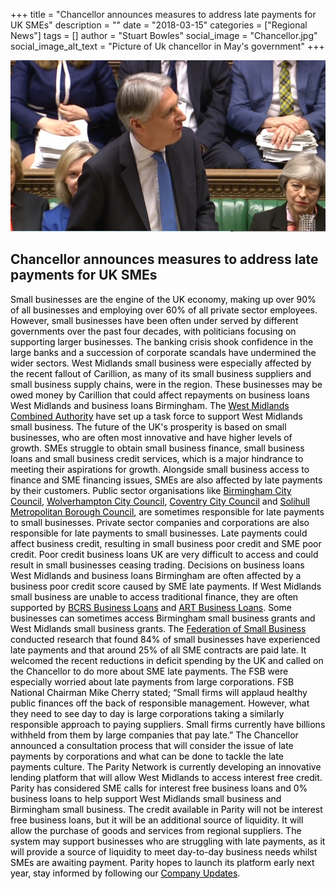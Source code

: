 +++
title = "Chancellor announces measures to address late payments for UK SMEs"
description = ""
date = "2018-03-15"
categories = ["Regional News"]
tags = []
author = "Stuart Bowles"
social_image = "Chancellor.jpg"
social_image_alt_text = "Picture of Uk chancellor in May's government"
+++

![Picture of Uk chancellor in May's government](Chancellor.jpg)

## Chancellor announces measures to address late payments for UK SMEs


<span style="color: #000000;">Small businesses are the engine of the UK economy, making up over 90% of all businesses and employing over 60% of all private sector employees. However, small businesses have been often under served by different governments over the past four decades, with politicians focusing on supporting larger businesses. The banking crisis shook confidence in the large banks and a succession of corporate scandals have undermined the wider sectors. West Midlands small business were especially affected by the recent fallout of Carillion, as many of its small business suppliers and small business supply chains, were in the region.  These businesses may be owed money by Carillion that could affect repayments on business loans West Midlands and business loans Birmingham. The <a href="https://www.wmca.org.uk/news/west-midlands-combined-authority-joins-carillion-support-task-force/" style="color: #000000;">West Midlands Combined Authority</a> have set up a task force to support West Midlands small business. The future of the UK's prosperity is based on small businesses, who are often most innovative and have higher levels of growth.</span>
<span style="color: #000000;">SMEs struggle to obtain small business finance, small business loans and small business credit services, which is a major hindrance to meeting their aspirations for growth. Alongside small business access to finance and SME financing issues, SMEs are also affected by late payments by their customers. Public sector organisations like <a href="https://www.birmingham.gov.uk/" style="color: #000000;">Birmingham City Council</a>, <a href="http://www.wolverhampton.gov.uk/" style="color: #000000;">Wolverhampton City Council</a>, <a href="https://www.coventry.gov.uk/" style="color: #000000;">Coventry City Council</a> and <a href="http://www.solihull.gov.uk/" style="color: #000000;">Solihull Metropolitan Borough Council</a>, are sometimes responsible for late payments to small businesses. Private sector companies and corporations are also responsible for late payments to small businesses. Late payments could affect business credit, resulting in small business poor credit and SME poor credit. Poor credit business loans UK are very difficult to access and could result in small businesses ceasing trading. Decisions on business loans West Midlands and business loans Birmingham are often affected by a business poor credit score caused by SME late payments. If West Midlands small business are unable to access traditional finance, they are often supported by <a href="https://bcrs.org.uk/" style="color: #000000;">BCRS Business Loans</a> and <a href="http://artbusinessloans.co.uk/" style="color: #000000;">ART Business Loans</a>. Some businesses can sometimes access Birmingham small business grants and West Midlands small business grants.</span>
<span style="color: #000000;">The <a href="https://www.fsb.org.uk/" style="color: #000000;">Federation of Small Business</a> conducted research that found 84% of small businesses have experienced late payments and that around 25% of all SME contracts are paid late. It welcomed the recent reductions in deficit spending by the UK and called on the Chancellor to do more about SME late payments. The FSB were especially worried about late payments from large corporations. FSB National Chairman Mike Cherry stated; “Small firms will applaud healthy public finances off the back of responsible management. However, what they need to see day to day is large corporations taking a similarly responsible approach to paying suppliers. Small firms currently have billions withheld from them by large companies that pay late.” The Chancellor announced a consultation process that will consider the issue of late payments by corporations and what can be done to tackle the late payments culture.</span>
<span style="color: #000000;">The Parity Network is currently developing an innovative lending platform that will allow West Midlands to access interest free credit. Parity has considered SME calls for interest free business loans and 0% business loans to help support West Midlands small business and Birmingham small business. The credit available in Parity will not be interest free business loans, but it will be an additional source of liquidity. It will allow the purchase of goods and services from regional suppliers. The system may support businesses who are struggling with late payments, as it will provide a source of liquidity to meet day-to-day business needs whilst SMEs are awaiting payment. Parity hopes to launch its platform early next year, stay informed by following our <a href="https://parity.uk/posts/" style="color: #000000;">Company Updates</a>.</span>
